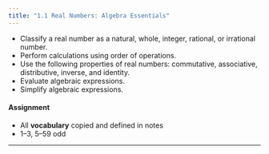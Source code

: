 ```yaml
---
title: "1.1 Real Numbers: Algebra Essentials"
---
```


- Classify a real number as a natural, whole, integer, rational, or irrational number.
- Perform calculations using order of operations.
- Use the following properties of real numbers: commutative, associative, distributive, inverse, and identity.
- Evaluate algebraic expressions.
- Simplify algebraic expressions.

#### Assignment

- All **vocabulary** copied and defined in notes
- 1–3, 5–59 odd

---

